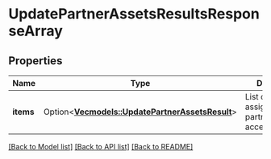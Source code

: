 # UpdatePartnerAssetsResultsResponseArray

## Properties

Name | Type | Description | Notes
------------ | ------------- | ------------- | -------------
**items** | Option<[**Vec<models::UpdatePartnerAssetsResult>**](UpdatePartnerAssetsResult.md)> | List of assigned/updated partner asset access. | [optional]

[[Back to Model list]](../README.md#documentation-for-models) [[Back to API list]](../README.md#documentation-for-api-endpoints) [[Back to README]](../README.md)


